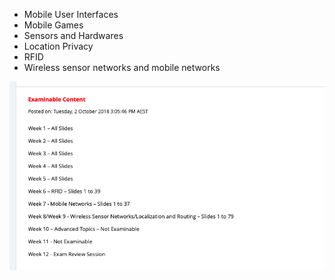









- Mobile User Interfaces
- Mobile Games
- Sensors and Hardwares
- Location Privacy
- RFID
- Wireless sensor networks and mobile networks

![image-20181108213431424](assets/image-20181108213431424.png)











